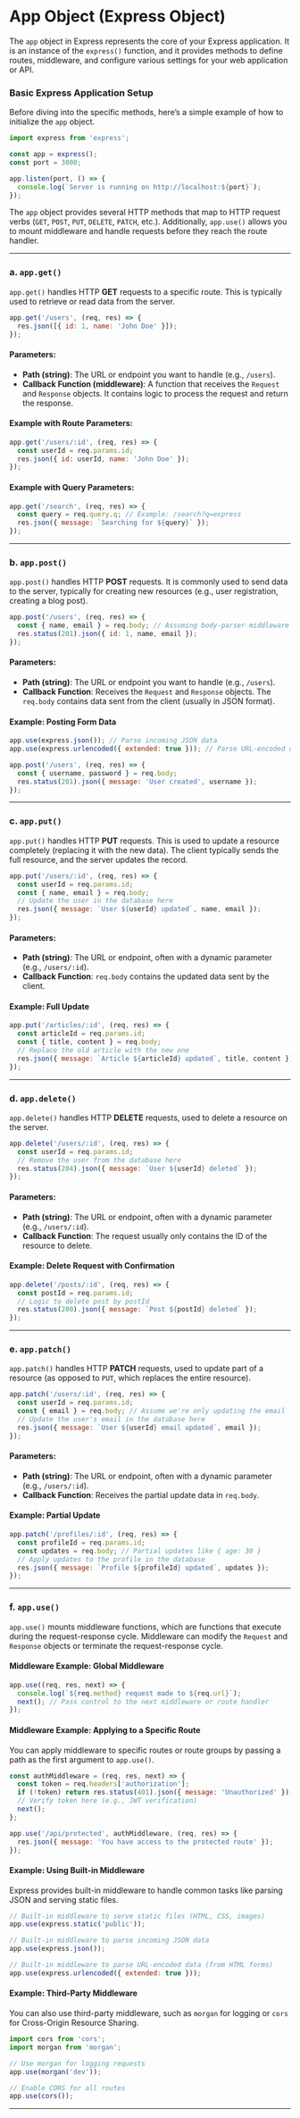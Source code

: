 # App Object (Express Object)

The `app` object in Express represents the core of your Express application. It is an instance of the `express()` function, and it provides methods to define routes, middleware, and configure various settings for your web application or API.

### Basic Express Application Setup
Before diving into the specific methods, here’s a simple example of how to initialize the `app` object.

```javascript
import express from 'express';

const app = express();
const port = 3000;

app.listen(port, () => {
  console.log(`Server is running on http://localhost:${port}`);
});
```

The `app` object provides several HTTP methods that map to HTTP request verbs (`GET`, `POST`, `PUT`, `DELETE`, `PATCH`, etc.). Additionally, `app.use()` allows you to mount middleware and handle requests before they reach the route handler.

---

### **a. `app.get()`**

`app.get()` handles HTTP **GET** requests to a specific route. This is typically used to retrieve or read data from the server.

```javascript
app.get('/users', (req, res) => {
  res.json([{ id: 1, name: 'John Doe' }]);
});
```

#### Parameters:
- **Path (string)**: The URL or endpoint you want to handle (e.g., `/users`).
- **Callback Function (middleware)**: A function that receives the `Request` and `Response` objects. It contains logic to process the request and return the response.

#### Example with Route Parameters:
```javascript
app.get('/users/:id', (req, res) => {
  const userId = req.params.id;
  res.json({ id: userId, name: 'John Doe' });
});
```

#### Example with Query Parameters:
```javascript
app.get('/search', (req, res) => {
  const query = req.query.q; // Example: /search?q=express
  res.json({ message: `Searching for ${query}` });
});
```

---

### **b. `app.post()`**

`app.post()` handles HTTP **POST** requests. It is commonly used to send data to the server, typically for creating new resources (e.g., user registration, creating a blog post).

```javascript
app.post('/users', (req, res) => {
  const { name, email } = req.body; // Assuming body-parser middleware is used
  res.status(201).json({ id: 1, name, email });
});
```

#### Parameters:
- **Path (string)**: The URL or endpoint you want to handle (e.g., `/users`).
- **Callback Function**: Receives the `Request` and `Response` objects. The `req.body` contains data sent from the client (usually in JSON format).

#### Example: Posting Form Data
```javascript
app.use(express.json()); // Parse incoming JSON data
app.use(express.urlencoded({ extended: true })); // Parse URL-encoded data

app.post('/users', (req, res) => {
  const { username, password } = req.body;
  res.status(201).json({ message: 'User created', username });
});
```

---

### **c. `app.put()`**

`app.put()` handles HTTP **PUT** requests. This is used to update a resource completely (replacing it with the new data). The client typically sends the full resource, and the server updates the record.

```javascript
app.put('/users/:id', (req, res) => {
  const userId = req.params.id;
  const { name, email } = req.body;
  // Update the user in the database here
  res.json({ message: `User ${userId} updated`, name, email });
});
```

#### Parameters:
- **Path (string)**: The URL or endpoint, often with a dynamic parameter (e.g., `/users/:id`).
- **Callback Function**: `req.body` contains the updated data sent by the client.

#### Example: Full Update
```javascript
app.put('/articles/:id', (req, res) => {
  const articleId = req.params.id;
  const { title, content } = req.body;
  // Replace the old article with the new one
  res.json({ message: `Article ${articleId} updated`, title, content });
});
```

---

### **d. `app.delete()`**

`app.delete()` handles HTTP **DELETE** requests, used to delete a resource on the server.

```javascript
app.delete('/users/:id', (req, res) => {
  const userId = req.params.id;
  // Remove the user from the database here
  res.status(204).json({ message: `User ${userId} deleted` });
});
```

#### Parameters:
- **Path (string)**: The URL or endpoint, often with a dynamic parameter (e.g., `/users/:id`).
- **Callback Function**: The request usually only contains the ID of the resource to delete.

#### Example: Delete Request with Confirmation
```javascript
app.delete('/posts/:id', (req, res) => {
  const postId = req.params.id;
  // Logic to delete post by postId
  res.status(200).json({ message: `Post ${postId} deleted` });
});
```

---

### **e. `app.patch()`**

`app.patch()` handles HTTP **PATCH** requests, used to update part of a resource (as opposed to `PUT`, which replaces the entire resource).

```javascript
app.patch('/users/:id', (req, res) => {
  const userId = req.params.id;
  const { email } = req.body; // Assume we're only updating the email
  // Update the user's email in the database here
  res.json({ message: `User ${userId} email updated`, email });
});
```

#### Parameters:
- **Path (string)**: The URL or endpoint, often with a dynamic parameter (e.g., `/users/:id`).
- **Callback Function**: Receives the partial update data in `req.body`.

#### Example: Partial Update
```javascript
app.patch('/profiles/:id', (req, res) => {
  const profileId = req.params.id;
  const updates = req.body; // Partial updates like { age: 30 }
  // Apply updates to the profile in the database
  res.json({ message: `Profile ${profileId} updated`, updates });
});
```

---

### **f. `app.use()`**

`app.use()` mounts middleware functions, which are functions that execute during the request-response cycle. Middleware can modify the `Request` and `Response` objects or terminate the request-response cycle.

#### Middleware Example: Global Middleware

```javascript
app.use((req, res, next) => {
  console.log(`${req.method} request made to ${req.url}`);
  next(); // Pass control to the next middleware or route handler
});
```

#### Middleware Example: Applying to a Specific Route
You can apply middleware to specific routes or route groups by passing a path as the first argument to `app.use()`.

```javascript
const authMiddleware = (req, res, next) => {
  const token = req.headers['authorization'];
  if (!token) return res.status(401).json({ message: 'Unauthorized' });
  // Verify token here (e.g., JWT verification)
  next();
};

app.use('/api/protected', authMiddleware, (req, res) => {
  res.json({ message: 'You have access to the protected route' });
});
```

#### Example: Using Built-in Middleware
Express provides built-in middleware to handle common tasks like parsing JSON and serving static files.

```javascript
// Built-in middleware to serve static files (HTML, CSS, images)
app.use(express.static('public'));

// Built-in middleware to parse incoming JSON data
app.use(express.json());

// Built-in middleware to parse URL-encoded data (from HTML forms)
app.use(express.urlencoded({ extended: true }));
```

#### Example: Third-Party Middleware
You can also use third-party middleware, such as `morgan` for logging or `cors` for Cross-Origin Resource Sharing.

```javascript
import cors from 'cors';
import morgan from 'morgan';

// Use morgan for logging requests
app.use(morgan('dev'));

// Enable CORS for all routes
app.use(cors());
```

---
